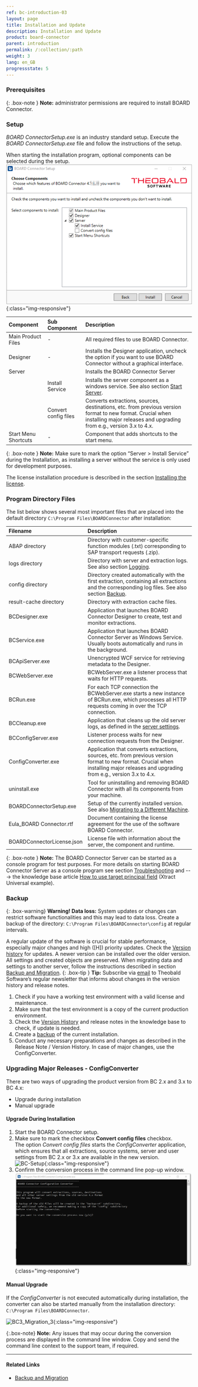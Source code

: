```yaml
---
ref: bc-introduction-03
layout: page
title: Installation and Update
description: Installation and Update
product: board-connector
parent: introduction
permalink: /:collection/:path
weight: 3
lang: en_GB
progressstate: 5
---
```

### Prerequisites

{: .box-note }
**Note:** administrator permissions are required to install BOARD Connector.

### Setup

*BOARD ConnectorSetup.exe* is an industry standard setup.  Execute the *BOARD ConnectorSetup.exe* file and follow the instructions of the setup.

When starting the installation program, optional components can be selected during the setup. 
![BC-Setup](/img/content/board/BC_Setup_2.png){:class="img-responsive"}

|Component | Sub Component| Description |
|:----|:---|:---|
|Main Product Files |- | All required files to use BOARD Connector. |
|Designer | -| Installs the Designer application, uncheck the option if you want to use BOARD Connector without a graphical interface. |
|Server | | Installs the BOARD Connector Server |
|<!---->| Install Service| Installs the server component as a windows service. See also section [Start Server](../server/start-server). |
| <!---->  |  Convert config files | Converts extractions, sources, destinations, etc. from previous version format to new format. Crucial when installing major releases and upgrading from e.g., version 3.x to 4.x.|
|Start Menu Shortcuts |- |Component that adds shortcuts to the start menu.|

{: .box-note }
**Note:** Make sure to mark the option “Server > Install Service” during the Installation, as installing a server without the service is only used for development purposes.

The license installation procedure is described in the section [Installing the license](./license#installing-the-board-connector-license---board-connectorlicensejson).

### Program Directory Files
The list below shows several most important files that are placed into the default directory ``C:\Program Files\BOARDConnector`` after installation:

|Filename | Description |
|:----|:---|
| ABAP directory | Directory with customer-specific function modules (.txt) corresponding to SAP transport requests (.zip).|
| logs directory| Directory with server and extraction logs. See also section [Logging](../logging). |
| config directory | Directory created automatically with the first extraction, containing all extractions and the corresponding log files. See also section [Backup](#backup). |
| result-cache directory | Directory with extraction cache files. |
| BCDesigner.exe | Application that launches BOARD Connector Designer to create, test and monitor extractions.|
| BCService.exe | Application that launches BOARD Connector Server as Windows Service.  Usually boots automatically and runs in the background. |
| BCApiServer.exe| Unencrypted WCF service for retrieving metadata to the Designer.  |
| BCWebServer.exe| BCWebServer.exe a listener process that waits for HTTP requests. |
| BCRun.exe| For each TCP connection the BCWebServer.exe starts a new instance of BCRun.exe, which processes all HTTP requests coming in over the TCP connection. |
| BCCleanup.exe| Application that cleans up the old server logs, as defined in the [server settings](../server/server-settings). |
| BCConfigServer.exe| Listener process waits for new connection requests from the Designer. |
| ConfigConverter.exe| Application that converts extractions, sources, etc. from previous version format to new format. Crucial when installing major releases and upgrading from e.g., version 3.x to 4.x. |
| uninstall.exe| Tool for uninstalling and removing BOARD Connector with all its components from your machine. |
| BOARDConnectorSetup.exe| Setup of the currently installed version. See also [Migrating to a Different Machine](../advanced-techniques/backup-and-migration#migration-to-a-different-machine).|
| Eula_BOARD Connector.rtf | Document containing the license agreement for the use of the software BOARD Connector.|
| BOARDConnectorLicense.json |  License file with information about the server, the component and runtime. |


{: .box-note }
**Note:** The BOARD Connector Server can be started as a console program for test purposes.
For more details on starting BOARD Connector Server as a console program see section [Troubleshooting](../advanced-techniques/troubleshooting) and ---> the knowledge base article [How to use target principal field](https://kb.theobald-software.com/xtract-universal/target-principal-TPN) (Xtract Universal example).


### Backup

{: .box-warning}
**Warning! Data loss:**
System updates or changes can restrict software functionalities and this may lead to data loss. 
Create a backup of the directory: `C:\Program Files\BOARDConnector\config` at regular intervals.

A regular update of the software is crucial for stable performance, especially major changes and high ([H]) priority
updates. Check the [Version history](https://kb.theobald-software.com/version-history) for updates. A newer version
can be installed over the older version. All settings and created objects are preserved. When migrating data and
settings to another server, follow the instructions described in section [Backup and Migration](../advanced-techniques/backup-and-migration).
{: .box-tip }
**Tip:** Subscribe via [email](mailto:info@theobald-software.com) to Theobald Software’s regular newsletter that
informs about changes in the version history and release notes.

1. Check if you have a working test environment with a valid license and maintenance.
2. Make sure that the test environment is a copy of the current production environment.
3. Check the [Version History](https://kb.theobald-software.com/version-history) and release notes in the
knowledge base to check, if update is needed.
4. Create a [backup](../advanced-techniques/backup-and-migration) of the current installation.
5. Conduct any necessary preparations and changes as described in the Release Note / Version History. In case of major changes, use the ConfigConverter.

### Upgrading Major Releases - ConfigConverter

There are two ways of upgrading the product version from BC 2.x and 3.x to BC 4.x:
- Upgrade during installation
- Manual upgrade


#### Upgrade During Installation
1. Start the BOARD Connector setup.
2. Make sure to mark the checkbox **Convert config files** checkbox. <br>
The option *Convert config files* starts the *ConfigConverter* application, which ensures that all extractions, source systems, server and user settings from BC 2.x or 3.x are available in the new version. <br> 
![BC-Setup](/img/content/content/BC_Setup_2.png){:class="img-responsive"}
3. Confirm the conversion process in the command line pop-up window.  
![BC3_Migration_2.png](/img/content/board/BC3_Migration_2.png){:class="img-responsive"}


#### Manual Upgrade
If the *ConfigConverter* is not executed automatically during installation, the converter can also be started manually from the installation directory: ``C:\Program Files\BOARDConnector``. <br>

![BC3_Migration_3](/img/content/BC3_Migration_3.png){:class="img-responsive"}

{:.box-note}
**Note:** Any issues that may occur during the conversion process are displayed in the command line window. Copy and send the command line context to the support team, if required.   

****
#### Related Links
- [Backup and Migration](../advanced-techniques/backup-and-migration)
